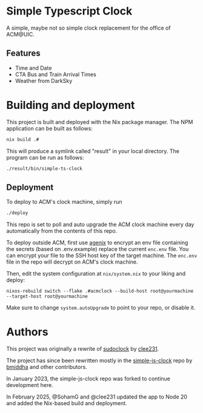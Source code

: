# Simple Typescript Clock

A simple, maybe not so simple clock replacement for the office of ACM@UIC.

## Features

* Time and Date
* CTA Bus and Train Arrival Times
* Weather from DarkSky

# Building and deployment

This project is built and deployed with the Nix package manager. The NPM
application can be built as follows:

```sh
nix build .#
```

This will produce a symlink called "result" in your local directory. The program
can be run as follows:

```sh
./result/bin/simple-ts-clock
```

## Deployment

To deploy to ACM's clock machine, simply run

```sh
./deploy
```

This repo is set to poll and auto upgrade the ACM clock machine every day
automatically from the contents of this repo.

To deploy outside ACM, first use [agenix](https://github.com/ryantm/agenix) to
encrypt an env file containing the secrets (based on .env.example) replace the
current `enc.env` file. You can encrypt your file to the SSH host key of the
target machine. The `enc.env` file in the repo will decrypt on ACM's clock
machine.

Then, edit the system configuration at `nix/system.nix` to your liking and
deploy:

```
nixos-rebuild switch --flake .#acmclock --build-host root@yourmachine --target-host root@yourmachine
```
Make sure to change `system.autoUpgrade` to point to your repo, or disable it.


# Authors

This project was originally a rewrite of [sudoclock](https://github.com/acm-uic/sudoclock) by [clee231](https://github.com/clee231).

The project has since been rewritten mostly in the [simple-js-clock](https://github.com/bmiddha/simple-js-clock) repo by [bmiddha](https://github.com/bmiddha) and other contributors.

In January 2023, the simple-js-clock repo was forked to continue development here.

In February 2025, @SohamG and @clee231 updated the app to Node 20 and added the
Nix-based build and deployment.
